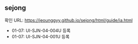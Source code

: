 ## sejong

확인 URL: https://jeounggyy.github.io/sejong/html/guide/ia.html

- 01-07: UI-SJN-04-004U 등록
- 01-07: UI-SJN-04-001U 등록
